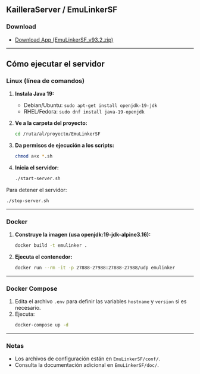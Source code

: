 

## KailleraServer / EmuLinkerSF

### Download

- [Download App (EmuLinkerSF_v93.2.zip)](https://github.com/God-Weapon/EmuLinkerSF/releases/download/0.93.2/EmuLinkerSF_v93.2.zip)

---

## Cómo ejecutar el servidor

### Linux (línea de comandos)

1. **Instala Java 19:**
   - Debian/Ubuntu: `sudo apt-get install openjdk-19-jdk`
   - RHEL/Fedora: `sudo dnf install java-19-openjdk`

2. **Ve a la carpeta del proyecto:**
   ```bash
   cd /ruta/al/proyecto/EmuLinkerSF
   ```

3. **Da permisos de ejecución a los scripts:**
   ```bash
   chmod a+x *.sh
   ```

4. **Inicia el servidor:**
   ```bash
   ./start-server.sh
   ```

Para detener el servidor:
```bash
./stop-server.sh
```

---

### Docker

1. **Construye la imagen (usa openjdk:19-jdk-alpine3.16):**
   ```bash
   docker build -t emulinker .
   ```

2. **Ejecuta el contenedor:**
   ```bash
   docker run --rm -it -p 27888-27988:27888-27988/udp emulinker
   ```

---

### Docker Compose

1. Edita el archivo `.env` para definir las variables `hostname` y `version` si es necesario.
2. Ejecuta:
   ```bash
   docker-compose up -d
   ```

---

### Notas
- Los archivos de configuración están en `EmuLinkerSF/conf/`.
- Consulta la documentación adicional en `EmuLinkerSF/doc/`.
